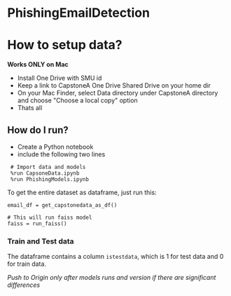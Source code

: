 # PhishingEmailDetection

# How to setup data?

**Works ONLY on Mac**

- Install One Drive with SMU id
- Keep a link to CapstoneA One Drive Shared Drive on your home dir
- On your Mac Finder, select Data directory under CapstoneA directory and choose "Choose a local copy" option
- Thats all

## How do I run?

- Create a Python notebook
- include the following two lines 
 ``` 
  # Import data and models
  %run CapsoneData.ipynb
  %run PhishingModels.ipynb
 ```
 
 To get the entire dataset as dataframe, just run this:
 
 ```
 email_df = get_capstonedata_as_df()
 
 # This will run faiss model
 faiss = run_faiss()
 
 ```
 
 ### Train and Test data
 The dataframe contains a column `istestdata`, which is 1 for test data and 0 for train data. 
 
 _Push to Origin only after models runs and version if there are significant differences_
